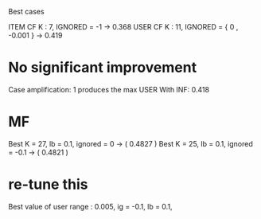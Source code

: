 Best cases

ITEM CF K : 7, IGNORED = -1 -> 0.368
USER CF K : 11, IGNORED = { 0 , -0.001 } -> 0.419


# No significant improvement
Case amplification: 1 produces the max
USER With INF: 0.418


# MF
Best K = 27, lb = 0.1, ignored = 0  -> ( 0.4827 )
Best K = 25, lb = 0.1, ignored = -0.1 -> ( 0.4821 )


# re-tune this
Best value of user range : 0.005,
ig = -0.1,
lb = 0.1,
